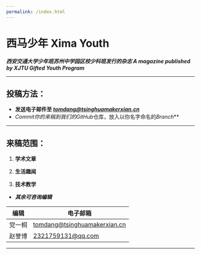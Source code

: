 ```yaml
---
permalink: /index.html
---
```






# 西马少年  Xima Youth

***西安交通大学少年班苏州中学园区校少科班发行的杂志  A magazine published by XJTU Gifted Youth Program***

---

## 投稿方法：

* **发送电子邮件至 *tomdang@tsinghuamakerxian.cn***
* ***Commit*你的来稿到我们的*GitHub*仓库，放入以你名字命名的*Branch***

---

## 来稿范围：

1. **学术文章**

2. **生活趣闻**

3. **技术教学**
* ***其余可咨询编辑*** 

编辑 | 电子邮箱
----- | --------
党一桐 | tomdang@tsinghuamakerxian.cn
赵誉博 | 2321759131@qq.com

<!--(其实我们也不正经)-->

---

